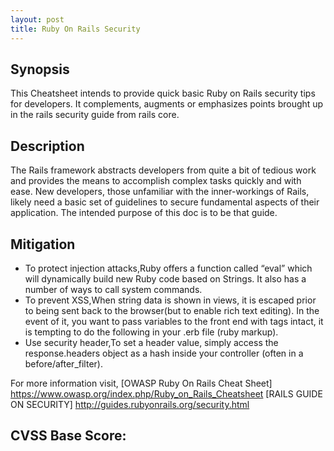 ```yaml
---
layout: post
title: Ruby On Rails Security
---
```

<!---
Ruby on Rails
-->
Synopsis
---------------
This Cheatsheet intends to provide quick basic Ruby on Rails security tips for developers. It complements, augments or emphasizes points brought up in the rails security guide from rails core. 


Description
-----------------
 The Rails framework abstracts developers from quite a bit of tedious work and provides the means to accomplish complex tasks quickly and with ease. New developers, those unfamiliar with the inner-workings of Rails, likely need a basic set of guidelines to secure fundamental aspects of their application. The intended purpose of this doc is to be that guide. 

Mitigation
---------------
* To protect injection attacks,Ruby offers a function called “eval” which will dynamically build new Ruby code based on Strings. It also has a number of ways to call system commands.
* To prevent XSS,When string data is shown in views, it is escaped prior to being sent back to the browser(but to enable rich text editing). In the event of it, you want to pass variables to the front end with tags intact, it is tempting to do the following in your .erb file (ruby markup). 
* Use security header,To set a header value, simply access the response.headers object as a hash inside your controller (often in a before/after_filter). 

For more information visit,
[OWASP Ruby On Rails Cheat Sheet] https://www.owasp.org/index.php/Ruby_on_Rails_Cheatsheet
[RAILS GUIDE ON SECURITY] http://guides.rubyonrails.org/security.html

CVSS Base Score:
----------------------------


